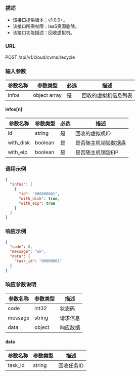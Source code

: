 ### 描述

- 该接口提供版本：v1.0.0+。
- 该接口所需权限：IaaS资源删除。
- 该接口功能描述：回收虚拟机。

### URL

POST /api/v1/cloud/cvms/recycle

### 输入参数

| 参数名称  | 参数类型         | 必选  | 描述         |
|-------|--------------|-----|------------|
| infos | object array | 是   | 回收的虚拟机信息列表 |

#### infos[n]

| 参数名称      | 参数类型    | 必选  | 描述         |
|-----------|---------|-----|------------|
| id        | string  | 是   | 回收的虚拟机ID   |
| with_disk | boolean | 是   | 是否随主机销毁数据盘 |
| with_eip  | boolean | 是   | 是否随主机销毁EIP |

### 调用示例

```json
{
  "infos": [
    {
      "id": "000000001",
      "with_disk": true,
      "with_eip": true
    }
  ]
}
```

### 响应示例

```json
{
  "code": 0,
  "message": "ok",
  "data": {
    "task_id": "00000001"
  }
}
```

### 响应参数说明

| 参数名称    | 参数类型   | 描述   |
|---------|--------|------|
| code    | int32  | 状态码  |
| message | string | 请求信息 |
| data    | object | 响应数据 |

#### data

| 参数名称    | 参数类型   | 描述     |
|---------|--------|--------|
| task_id | string | 回收任务ID |
